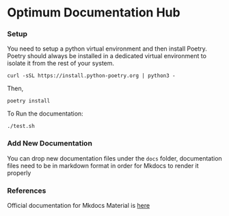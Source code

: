 # Optimum Documentation Hub

### Setup

You need to setup a python virtual environment and then install Poetry. Poetry should always be installed in a dedicated virtual environment to isolate it from the rest of your system.

```
curl -sSL https://install.python-poetry.org | python3 -
```

Then, 

```
poetry install
```

To Run the documentation: 

```
./test.sh
```
### Add New Documentation

You can drop new documentation files under the `docs` folder, documentation files need to be in markdown format in order for Mkdocs to render it properly

### References

Official documentation for Mkdocs Material is [here](https://squidfunk.github.io/mkdocs-material/)
